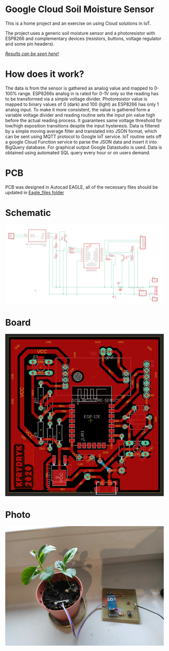 # Google Cloud Soil Moisture Sensor

This is a home project and an exercise on using Cloud solutions in IoT. 

The project uses a generic soil moisture sensor and a photoresistor with ESP8266 and complementary devices (resistors, buttons, voltage regulator and some pin headers).

[*Results can be seen here!*](https://datastudio.google.com/reporting/f9fdeeb2-1fdc-4f80-99da-87816e4d7d12)

# How does it work?

The data is from the sensor is gathered as analog value and mapped to 0-100% range. ESP8266s analog in is rated for 0-1V only so the reading has to be transformed via a simple voltage divider.
Photoresistor value is mapped to binary values of 0 (dark) and 100 (light) as ESP8266 has only 1 analog input. To make it more consistent, the value is gathered form a variable voltage divider and reading routine sets the input pin value high before the actual reading process. It guarantees same voltage threshold for low/high exposition transitions despite the input hysteresis.
Data is filtered by a simple moving average filter and translated into JSON format, which can be sent using MQTT protocol to Google IoT service.
IoT routine sets off a google Cloud Function service to parse the JSON data and insert it into BigQuery database.
For graphical output Google Datastudio is used. Data is obtained using automated SQL query every hour or on users demand.

# PCB
PCB was designed in Autocad EAGLE, all of the necessary files should be updated in [Eagle_files folder](https://github.com/KFrydryk/GCloud-Soil-Moisture-Sensor/tree/master/Eagle_files)

# Schematic

![schematic](https://github.com/KFrydryk/GCloud-Soil-Moisture-Sensor/blob/master/Eagle_files/schematic.png "Schematic")

# Board

![Board](https://github.com/KFrydryk/GCloud-Soil-Moisture-Sensor/blob/master/Eagle_files/board.png "Board")

# Photo

![Pic](picture.jpg?raw=true "Photo")
